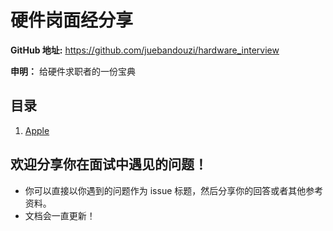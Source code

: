 硬件岗面经分享
===

**GitHub 地址:** https://github.com/juebandouzi/hardware_interview

**申明：** 给硬件求职者的一份宝典

目录
--
1. [Apple](./apple_soc_power_team.md)

欢迎分享你在面试中遇见的问题！
--
- 你可以直接以你遇到的问题作为 issue 标题，然后分享你的回答或者其他参考资料。
- 文档会一直更新！



